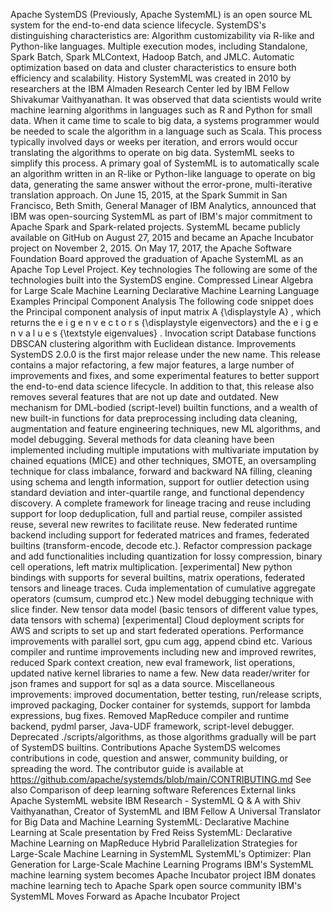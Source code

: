 Apache SystemDS (Previously, Apache SystemML) is an open source ML
system for the end-to-end data science lifecycle. SystemDS\'s
distinguishing characteristics are: Algorithm customizability via R-like
and Python-like languages. Multiple execution modes, including
Standalone, Spark Batch, Spark MLContext, Hadoop Batch, and JMLC.
Automatic optimization based on data and cluster characteristics to
ensure both efficiency and scalability. History SystemML was created in
2010 by researchers at the IBM Almaden Research Center led by IBM Fellow
Shivakumar Vaithyanathan. It was observed that data scientists would
write machine learning algorithms in languages such as R and Python for
small data. When it came time to scale to big data, a systems programmer
would be needed to scale the algorithm in a language such as Scala. This
process typically involved days or weeks per iteration, and errors would
occur translating the algorithms to operate on big data. SystemML seeks
to simplify this process. A primary goal of SystemML is to automatically
scale an algorithm written in an R-like or Python-like language to
operate on big data, generating the same answer without the error-prone,
multi-iterative translation approach. On June 15, 2015, at the Spark
Summit in San Francisco, Beth Smith, General Manager of IBM Analytics,
announced that IBM was open-sourcing SystemML as part of IBM\'s major
commitment to Apache Spark and Spark-related projects. SystemML became
publicly available on GitHub on August 27, 2015 and became an Apache
Incubator project on November 2, 2015. On May 17, 2017, the Apache
Software Foundation Board approved the graduation of Apache SystemML as
an Apache Top Level Project. Key technologies The following are some of
the technologies built into the SystemDS engine. Compressed Linear
Algebra for Large Scale Machine Learning Declarative Machine Learning
Language Examples Principal Component Analysis The following code
snippet does the Principal component analysis of input matrix A
{\\displaystyle A} , which returns the e i g e n v e c t o r s
{\\displaystyle eigenvectors} and the e i g e n v a l u e s {\\textstyle
eigenvalues} . Invocation script Database functions DBSCAN clustering
algorithm with Euclidean distance. Improvements SystemDS 2.0.0 is the
first major release under the new name. This release contains a major
refactoring, a few major features, a large number of improvements and
fixes, and some experimental features to better support the end-to-end
data science lifecycle. In addition to that, this release also removes
several features that are not up date and outdated. New mechanism for
DML-bodied (script-level) builtin functions, and a wealth of new
built-in functions for data preprocessing including data cleaning,
augmentation and feature engineering techniques, new ML algorithms, and
model debugging. Several methods for data cleaning have been implemented
including multiple imputations with multivariate imputation by chained
equations (MICE) and other techniques, SMOTE, an oversampling technique
for class imbalance, forward and backward NA filling, cleaning using
schema and length information, support for outlier detection using
standard deviation and inter-quartile range, and functional dependency
discovery. A complete framework for lineage tracing and reuse including
support for loop deduplication, full and partial reuse, compiler
assisted reuse, several new rewrites to facilitate reuse. New federated
runtime backend including support for federated matrices and frames,
federated builtins (transform-encode, decode etc.). Refactor compression
package and add functionalities including quantization for lossy
compression, binary cell operations, left matrix multiplication.
\[experimental\] New python bindings with supports for several builtins,
matrix operations, federated tensors and lineage traces. Cuda
implementation of cumulative aggregate operators (cumsum, cumprod etc.)
New model debugging technique with slice finder. New tensor data model
(basic tensors of different value types, data tensors with schema)
\[experimental\] Cloud deployment scripts for AWS and scripts to set up
and start federated operations. Performance improvements with parallel
sort, gpu cum agg, append cbind etc. Various compiler and runtime
improvements including new and improved rewrites, reduced Spark context
creation, new eval framework, list operations, updated native kernel
libraries to name a few. New data reader/writer for json frames and
support for sql as a data source. Miscellaneous improvements: improved
documentation, better testing, run/release scripts, improved packaging,
Docker container for systemds, support for lambda expressions, bug
fixes. Removed MapReduce compiler and runtime backend, pydml parser,
Java-UDF framework, script-level debugger. Deprecated
./scripts/algorithms, as those algorithms gradually will be part of
SystemDS builtins. Contributions Apache SystemDS welcomes contributions
in code, question and answer, community building, or spreading the word.
The contributor guide is available at
https://github.com/apache/systemds/blob/main/CONTRIBUTING.md See also
Comparison of deep learning software References External links Apache
SystemML website IBM Research - SystemML Q & A with Shiv Vaithyanathan,
Creator of SystemML and IBM Fellow A Universal Translator for Big Data
and Machine Learning SystemML: Declarative Machine Learning at Scale
presentation by Fred Reiss SystemML: Declarative Machine Learning on
MapReduce Hybrid Parallelization Strategies for Large-Scale Machine
Learning in SystemML SystemML\'s Optimizer: Plan Generation for
Large-Scale Machine Learning Programs IBM\'s SystemML machine learning
system becomes Apache Incubator project IBM donates machine learning
tech to Apache Spark open source community IBM\'s SystemML Moves Forward
as Apache Incubator Project
